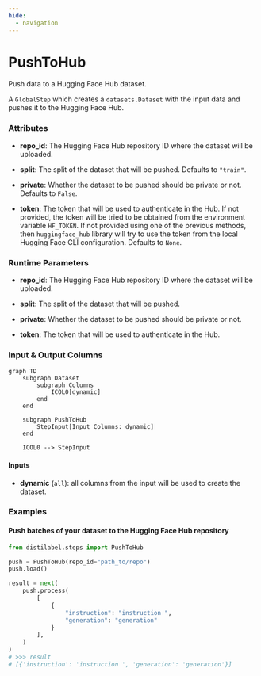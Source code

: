 ```yaml
---
hide:
  - navigation
---
```

# PushToHub

Push data to a Hugging Face Hub dataset.



A `GlobalStep` which creates a `datasets.Dataset` with the input data and pushes
    it to the Hugging Face Hub.





### Attributes

- **repo_id**: The Hugging Face Hub repository ID where the dataset will be uploaded.

- **split**: The split of the dataset that will be pushed. Defaults to `"train"`.

- **private**: Whether the dataset to be pushed should be private or not. Defaults to  `False`.

- **token**: The token that will be used to authenticate in the Hub. If not provided, the  token will be tried to be obtained from the environment variable `HF_TOKEN`.  If not provided using one of the previous methods, then `huggingface_hub` library  will try to use the token from the local Hugging Face CLI configuration. Defaults  to `None`.




### Runtime Parameters

- **repo_id**: The Hugging Face Hub repository ID where the dataset will be uploaded.

- **split**: The split of the dataset that will be pushed.

- **private**: Whether the dataset to be pushed should be private or not.

- **token**: The token that will be used to authenticate in the Hub.



### Input & Output Columns

``` mermaid
graph TD
	subgraph Dataset
		subgraph Columns
			ICOL0[dynamic]
		end
	end

	subgraph PushToHub
		StepInput[Input Columns: dynamic]
	end

	ICOL0 --> StepInput

```


#### Inputs


- **dynamic** (`all`): all columns from the input will be used to create the dataset.







### Examples


#### Push batches of your dataset to the Hugging Face Hub repository
```python
from distilabel.steps import PushToHub

push = PushToHub(repo_id="path_to/repo")
push.load()

result = next(
    push.process(
        [
            {
                "instruction": "instruction ",
                "generation": "generation"
            }
        ],
    )
)
# >>> result
# [{'instruction': 'instruction ', 'generation': 'generation'}]
```




